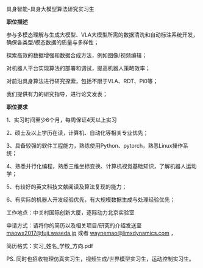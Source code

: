 具身智能-具身大模型算法研究实习生 

**职位描述**

参与多模态理解与生成大模型、VLA大模型所需的数据清洗和自动标注系统开发，确保各类型/模态数据的质量与多样性；

探索高效的数据增强和数据合成方法，例如图像/视频编辑；

对机器人平台实现算法的部署和调试，提高机器人策略效率；

对前沿具身算法进行研究探索，包括不限于VLA、RDT、Pi0等；

我们提供有力的研究指导，进行论文发表； 

**职位要求**

1、实习时间至少6个月，每周保证4天以上实习 

2、硕士及以上学历在读，计算机、自动化等相关专业优先； 

3、具备较强的软件工程能力，熟练使用Python、pytorch，熟悉Linux操作系统； 

4、熟悉并行化编程，熟悉三维坐标变换、计算机视觉基础知识，了解机器人运动学；

5、有较好的英文科技文献阅读及算法复现的能力； 

6、有实际的机器人开发经验优先，有大规模数据生成与处理经验优先；

工作地点：中关村国际创新大厦，逐际动力北京实验室 

申请方式：请将你的简历以及相关项目/研究的介绍发送至 maowx2017@fuji.waseda.jp 或者 waynemao@limxdynamics.com ，

简历格式：实习_姓名_学校_方向.pdf 

PS. 同时也招收物理仿真实习生，视频生成/世界模型实习生，运动控制实习生。
